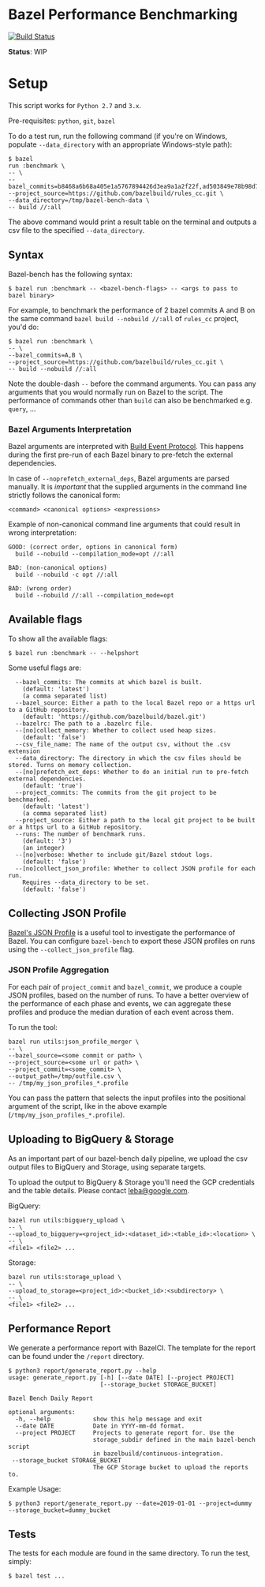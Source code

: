 # Bazel Performance Benchmarking

[![Build Status](https://badge.buildkite.com/1499c911d1faf665b9f6ba28d0a61e64c26a8586321b9d63a8.svg)](https://buildkite.com/bazel/bazel-bench)

**Status**: WIP

# Setup

This script works for `Python 2.7` and `3.x`.

Pre-requisites: `python`, `git`, `bazel`

To do a test run, run the following command (if you're on Windows, populate
`--data_directory` with an appropriate Windows-style path):

```
$ bazel
run :benchmark \
-- \
--bazel_commits=b8468a6b68a405e1a5767894426d3ea9a1a2f22f,ad503849e78b98d762f03168de5a336904280150\
--project_source=https://github.com/bazelbuild/rules_cc.git \
--data_directory=/tmp/bazel-bench-data \
-- build //:all
```

The above command would print a result table on the terminal and outputs a csv
file to the specified `--data_directory`.

## Syntax

Bazel-bench has the following syntax:

```
$ bazel run :benchmark -- <bazel-bench-flags> -- <args to pass to bazel binary>

```

For example, to benchmark the performance of 2 bazel commits A and B on the same
command `bazel build --nobuild //:all` of `rules_cc` project, you'd do:

```
$ bazel run :benchmark \
-- \
--bazel_commits=A,B \
--project_source=https://github.com/bazelbuild/rules_cc.git \
-- build --nobuild //:all
```

Note the double-dash `--` before the command arguments. You can pass any
arguments that you would normally run on Bazel to the script. The performance of
commands other than `build` can also be benchmarked e.g. `query`, ...

### Bazel Arguments Interpretation

Bazel arguments are interpreted with
[Build Event Protocol](https://docs.bazel.build/versions/master/build-event-protocol.html).
This happens during the first pre-run of each Bazel binary to pre-fetch the
external dependencies.

In case of `--noprefetch_external_deps`, Bazel arguments are parsed manually. It
is _important_ that the supplied arguments in the command line strictly follows
the canonical form:

```
<command> <canonical options> <expressions>
```

Example of non-canonical command line arguments that could result in wrong
interpretation:

```
GOOD: (correct order, options in canonical form)
  build --nobuild --compilation_mode=opt //:all

BAD: (non-canonical options)
  build --nobuild -c opt //:all

BAD: (wrong order)
  build --nobuild //:all --compilation_mode=opt
```

## Available flags

To show all the available flags:

```
$ bazel run :benchmark -- --helpshort
```

Some useful flags are:

```
  --bazel_commits: The commits at which bazel is built.
    (default: 'latest')
    (a comma separated list)
  --bazel_source: Either a path to the local Bazel repo or a https url to a GitHub repository.
    (default: 'https://github.com/bazelbuild/bazel.git')
  --bazelrc: The path to a .bazelrc file.
  --[no]collect_memory: Whether to collect used heap sizes.
    (default: 'false')
  --csv_file_name: The name of the output csv, without the .csv extension
  --data_directory: The directory in which the csv files should be stored. Turns on memory collection.
  --[no]prefetch_ext_deps: Whether to do an initial run to pre-fetch external dependencies.
    (default: 'true')
  --project_commits: The commits from the git project to be benchmarked.
    (default: 'latest')
    (a comma separated list)
  --project_source: Either a path to the local git project to be built or a https url to a GitHub repository.
  --runs: The number of benchmark runs.
    (default: '3')
    (an integer)
  --[no]verbose: Whether to include git/Bazel stdout logs.
    (default: 'false')
  --[no]collect_json_profile: Whether to collect JSON profile for each run.
    Requires --data_directory to be set.
    (default: 'false')
```

## Collecting JSON Profile

[Bazel's JSON Profile](https://docs.bazel.build/versions/master/skylark/performance.html#json-profile) is a useful tool to investigate the performance of Bazel. You can configure `bazel-bench` to export these JSON profiles on runs using the `--collect_json_profile` flag.

### JSON Profile Aggregation

For each pair of `project_commit` and `bazel_commit`, we produce a couple JSON
profiles, based on the number of runs. To have a better overview of the
performance of each phase and events, we can aggregate these profiles and
produce the median duration of each event across them.

To run the tool:

```
bazel run utils:json_profile_merger \
-- \
--bazel_source=<some commit or path> \
--project_source=<some url or path> \
--project_commit=<some_commit> \
--output_path=/tmp/outfile.csv \
-- /tmp/my_json_profiles_*.profile
```

You can pass the pattern that selects the input profiles into the positional
argument of the script, like in the above example
(`/tmp/my_json_profiles_*.profile`).


## Uploading to BigQuery & Storage

As an important part of our bazel-bench daily pipeline, we upload the csv output
files to BigQuery and Storage, using separate targets.

To upload the output to BigQuery & Storage you'll need the GCP credentials and 
the table details. Please contact leba@google.com.

BigQuery:

```
bazel run utils:bigquery_upload \
-- \
--upload_to_bigquery=<project_id>:<dataset_id>:<table_id>:<location> \
-- \
<file1> <file2> ...
```

Storage:

```
bazel run utils:storage_upload \
-- \
--upload_to_storage=<project_id>:<bucket_id>:<subdirectory> \
-- \
<file1> <file2> ...
```

## Performance Report

We generate a performance report with BazelCI. The template for the report can
be found under the `/report` directory.

```
$ python3 report/generate_report.py --help
usage: generate_report.py [-h] [--date DATE] [--project PROJECT]
                          [--storage_bucket STORAGE_BUCKET]

Bazel Bench Daily Report

optional arguments:
  -h, --help            show this help message and exit
  --date DATE           Date in YYYY-mm-dd format.
  --project PROJECT     Projects to generate report for. Use the
                        storage_subdir defined in the main bazel-bench script
                        in bazelbuild/continuous-integration.
 --storage_bucket STORAGE_BUCKET
                        The GCP Storage bucket to upload the reports to.
```

Example Usage:
```
$ python3 report/generate_report.py --date=2019-01-01 --project=dummy
--storage_bucket=dummy_bucket
```

## Tests

The tests for each module are found in the same directory. To run the test,
simply:

```
$ bazel test ...
```
